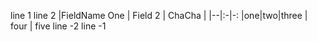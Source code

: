 line 1
line 2
|FieldName One | Field 2 | ChaCha |
|--|:-|-:
|one|two|three
| four | five
line -2
line -1
